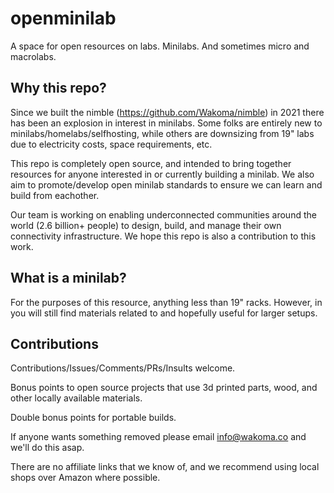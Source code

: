 # openminilab

A space for open resources on labs. Minilabs. And sometimes micro and macrolabs. 

## Why this repo? 

Since we built the nimble (https://github.com/Wakoma/nimble) in 2021 there has been an explosion in interest in minilabs.  Some folks are entirely new to minilabs/homelabs/selfhosting, while others are downsizing from 19" labs due to electricity costs, space requirements, etc.

This repo is completely open source, and intended to bring together resources for anyone interested in or currently building a minilab. We also aim to promote/develop open minilab standards to ensure we can learn and build from eachother. 

Our team is working on enabling underconnected communities around the world (2.6 billion+ people) to design, build, and manage their own connectivity infrastructure. We hope this repo is also a contribution to this work. 

## What is a minilab? 

For the purposes of this resource, anything less than 19" racks.  However, in you will still find materials related to and hopefully useful for larger setups. 

## Contributions

Contributions/Issues/Comments/PRs/Insults welcome. 

Bonus points to open source projects that use 3d printed parts, wood, and other locally available materials.  

Double bonus points for portable builds.

If anyone wants something removed please email info@wakoma.co and we'll do this asap.

There are no affiliate links that we know of, and we recommend using local shops over Amazon where possible. 

